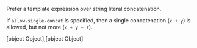 Prefer a template expression over string literal concatenation.


If `allow-single-concat` is specified, then a single concatenation (`x + y`) is allowed, but not more (`x + y + z`).

[object Object],[object Object]